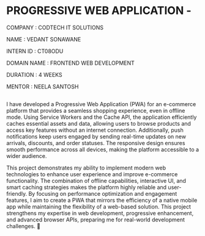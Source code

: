 # PROGRESSIVE WEB APPLICATION - 

COMPANY :  CODTECH IT SOLUTIONS

NAME : VEDANT SONAWANE

INTERN ID : CT08ODU

DOMAIN NAME : FRONTEND WEB DEVELOPMENT

DURATION : 4 WEEKS 

MENTOR : NEELA SANTOSH


## 
I have developed a Progressive Web Application (PWA) for an e-commerce platform that provides a seamless shopping experience, even in offline mode. Using Service Workers and the Cache API, the application efficiently caches essential assets and data, allowing users to browse products and access key features without an internet connection. Additionally, push notifications keep users engaged by sending real-time updates on new arrivals, discounts, and order statuses. The responsive design ensures smooth performance across all devices, making the platform accessible to a wider audience.

This project demonstrates my ability to implement modern web technologies to enhance user experience and improve e-commerce functionality. The combination of offline capabilities, interactive UI, and smart caching strategies makes the platform highly reliable and user-friendly. By focusing on performance optimization and engagement features, I aim to create a PWA that mirrors the efficiency of a native mobile app while maintaining the flexibility of a web-based solution. This project strengthens my expertise in web development, progressive enhancement, and advanced browser APIs, preparing me for real-world development challenges. 🚀













